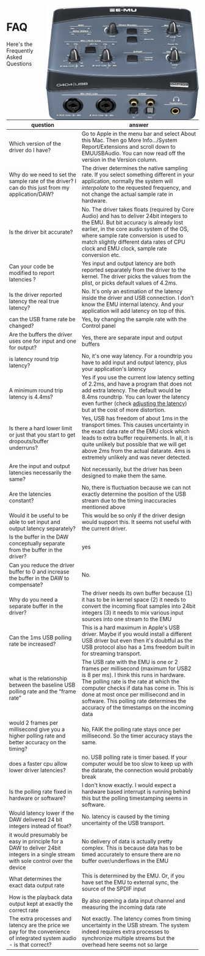 <img align="right" width="400" src="E-MU_0404_USB.jpg"/>

FAQ
=============

Here's the Frequently Asked Questions

|question|answer|
|---|---|
| Which version of the driver do I have? | Go to Apple in the menu bar and select About this Mac. Then go More Info.../System Report/Extensions and scroll down to EMUUSBAudio. You can now read off the version in the Version column. |
| Why do we need to set the sample rate of the driver? I can do this just from my application/DAW? | The driver determines the native sampling rate. If you select something different in your application, normally the system will *interpolate* to the requested frequency, and not change the actual sample rate in hardware. |
|Is the driver bit accurate?|No. The driver takes floats (required by Core Audio) and has to deliver 24bit integers to the EMU. But bit accuracy is already lost earlier, in the core audio system of the OS, where sample rate conversion is used to match slightly different data rates of CPU clock and EMU clock, sample rate conversion etc.|
|Can your code be modified to report latencies ? | Yes input and output latency are both reported separately from the driver to the kernel. The driver picks the values from the plist, or picks default values of 4.2ms.|
|Is the driver reported latency the real true latency?|No. It's only an estimation of the latency inside the driver and USB connection. I don't know the EMU internal latency. And your application will add latency on top of this.|
|can the USB frame rate be changed?|Yes, by changing the sample rate with the Control panel|
|Are the buffers the driver uses one for input and one for output? |Yes, there are separate input and output buffers|
|is latency round trip latency? |No, it's one way latency. For a roundtrip you have to add input and output latency, plus your application's latency|
|A minimum round trip latency is 4.4ms? | Yes if you use the current low latency setting of 2.2ms, and have a program that does not add extra latency. The default would be 8.4ms roundtrip. You can lower the latency even further (check <a href="Latency.md">adjusting the latency</a>) but at the cost of more distortion.|
|Is there a hard lower limit or just that you start to get dropouts/buffer underruns? | Yes, USB has freedom of about 1ms in the transport times. This causes uncertainty in the exact data rate of the EMU clock which leads to extra buffer requirements. In all, it is quite unlikely but possible that we will get above 2ms from the actual datarate. 4ms is extremely unlikely and was never detected.|
|Are the input and output latencies necessarily the same? |Not necessarily, but the driver has been designed to make them the same.|
|Are the latencies constant?|No, there is fluctuation because we can not exactly determine the position of the USB stream due to the timing inaccuracies mentioned above|
|Would it be useful to be able to set input and output latency separately?| This would be so only if the driver design would support this. It seems not useful with the current driver.|
|Is the buffer in the DAW conceptually separate from the buffer in the driver? | yes |
| Can you reduce the driver buffer to 0 and increase the buffer in the DAW to compensate? | No.|
|Why do you need a separate buffer in the driver?| The driver needs its own buffer because (1) it has to be in kernel space (2) it needs to convert the incoming float samples into 24bit integers (3) it needs to mix various input sources into one stream to the EMU|
|Can the 1ms USB polling rate be increased?|This is a hard maximum in Apple's USB driver. Maybe if you would install a different USB driver but even then it's doubtful as the USB protocol also has a 1ms freedom built in for streaming transport. |
|what is the relationship between the baseline USB polling rate and the “frame rate” |The USB rate with the EMU is one or 2 frames per millisecond (maximum for USB2 is 8 per ms). I think this runs in hardware. The polling rate is the rate at which the computer checks if data has come in. This is done at most once per millisecond and in software. This polling rate determines the accuracy of the timestamps on the incoming data|
|would 2 frames per millisecond give you a higher polling rate and better accuracy on the timing?| No, FAIK the polling rate stays once per millisecond. So the timer accuracy stays the same.|
|does a faster cpu allow lower driver latencies?|no. USB polling rate is timer based. If your computer would be too slow to keep up with the datarate, the connection would probably break|
|Is the polling rate fixed in hardware or software?| I don't know exactly. I would expect a hardware based interrupt is running behind this but the polling timestamping seems in software.|
|Would latency lower if the DAW delivered 24 bit integers instead of float?|No. latency is caused by the timing uncertainty of the USB transport.|
|it would presumably be easy in principle for a DAW to deliver 24bit integers in a single stream with sole control over the device|No delivery of data is actually pretty complex. This is because data has to be timed accurately to ensure there are no buffer over/underflows in the EMU|
|What determines the exact data output rate|This is determined by the EMU. Or, if you have set the EMU to external sync, the source of the SPDIF input|
|How is the playback data output kept at exactly the correct rate|By also opening a data input channel and measuring the incoming data rate|
|The extra processes and latency are the price we pay for the convenience of integrated system audio - is that correct?|Not exactly. The latency comes from timing uncertainty in the USB stream. The system indeed requires extra processes to synchronize multiple streams but the overhead here seems not so large|
